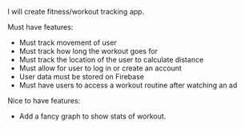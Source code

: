 I will create fitness/workout tracking app.

Must have features:
- Must track movement of user
- Must track how long the workout goes for
- Must track the location of the user to calculate distance
- Must allow for user to log in or create an account
- User data must be stored on Firebase
- Must have users to access a workout routine after watching an ad

Nice to have features:
- Add a fancy graph to show stats of workout.